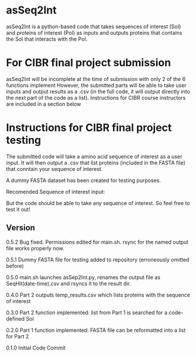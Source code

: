 # asSeq2Int

asSeq2Int is a python-based code that takes sequences of interest (SoI) and proteins of interest (PoI) as inputs and outputs proteins that contains the SoI that interacts with the PoI.

# For CIBR final project submission
asSeq2Int will be incomplete at the time of submission with only 2 of the 6 functions implement
However, the submitted parts will be able to take user inputs and output results as a .csv (in the full code, it will output directly into the next part of the code as a list).
Instructions for CIBR course instructors are included in a section below

# Instructions for CIBR final project testing
The submitted code will take a amino acid sequence of interest as a user input.
It will then output a .csv that list proteins (included in the FASTA file) that conntain your sequence of interest.

A dummy FASTA dataset has been created for testing purposes.

Recomended Sequence of interest input:
<TO BE ADDED>

But the code should be able to take any sequence of interest. So feel free to test it out!

## Version

0.5.2 Bug fixed. Permissions edited for main.sh. rsync for the named output file works properly now. 

0.5.1 Dummy FASTA file for testing added to repository (erroneously omitted before)

0.5.0 main.sh launches asSep2Int.py, renames the output file as SeqHit(date-time).csv and rsyncs it to the result dir. 

0.4.0 Part 2 outputs temp_results.csv which lists proteins with the sequence of interest

0.3.0 Part 2 function implemented: list from Part 1 is searched for a code-defined SoI

0.2.0 Part 1 function implemented: FASTA file can be reformatted into a list for Part 2 

0.1.0 Initial Code Commit
